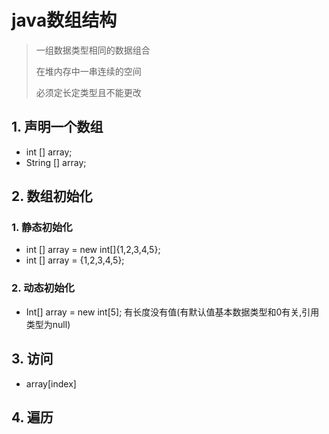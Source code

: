 # java数组结构

> 一组数据类型相同的数据组合
>
> 在堆内存中一串连续的空间
>
> 必须定长定类型且不能更改

## 1. 声明一个数组

- int [] array;
- String [] array;

## 2. 数组初始化

### 1. 静态初始化

- int [] array = new int[]{1,2,3,4,5};
- int [] array = {1,2,3,4,5};

### 2. 动态初始化

- Int[] array = new int[5];  有长度没有值(有默认值基本数据类型和0有关,引用类型为null)

## 3. 访问

- array[index]

## 4. 遍历

- 普通循环

- 增强for循环

  ```java
  for(int val : array){}
  ```

  

